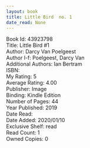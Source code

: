```yaml
---
layout: book
title: Little Bird  no. 1
date_read: None
---
```


Book Id: 43923798<br />
Title: Little Bird #1<br />
Author: Darcy Van Poelgeest<br />
Author l-f: Poelgeest, Darcy Van<br />
Additional Authors: Ian Bertram<br />
ISBN: <br />
My Rating: 5<br />
Average Rating: 4.00<br />
Publisher: Image<br />
Binding: Kindle Edition<br />
Number of Pages: 44<br />
Year Published: 2019<br />
Date Read: <br />
Date Added: 2020/01/10<br />
Exclusive Shelf: read<br />
Read Count: 1<br />
Owned Copies: 0<br />

